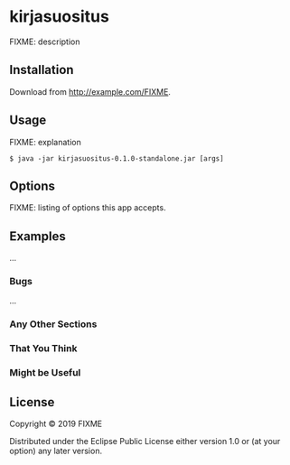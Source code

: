 # kirjasuositus

FIXME: description

## Installation

Download from http://example.com/FIXME.

## Usage

FIXME: explanation

    $ java -jar kirjasuositus-0.1.0-standalone.jar [args]

## Options

FIXME: listing of options this app accepts.

## Examples

...

### Bugs

...

### Any Other Sections
### That You Think
### Might be Useful

## License

Copyright © 2019 FIXME

Distributed under the Eclipse Public License either version 1.0 or (at
your option) any later version.
